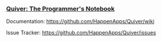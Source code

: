 ### [Quiver: The Programmer's Notebook](https://itunes.apple.com/app/quiver-programmers-notebook/id866773894?mt=12)

Documentation: https://github.com/HappenApps/Quiver/wiki

Issue Tracker: https://github.com/HappenApps/Quiver/issues
